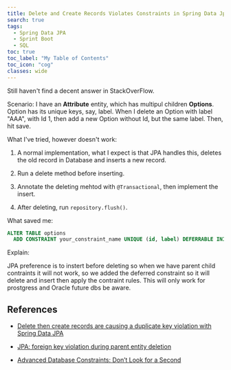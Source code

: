 ```yaml
---
title: Delete and Create Records Violates Constraints in Spring Data Jpa
search: true
tags: 
  - Spring Data JPA
  - Sprint Boot
  - SQL
toc: true
toc_label: "My Table of Contents"
toc_icon: "cog"
classes: wide
---
```


Still haven't find a decent answer in StackOverFlow.

Scenario: I have an **Attribute** entity, which has multipul children **Options**. Option has its unique keys, say, label.
When I delete an Option with label "AAA", with Id 1, then add a new Option without Id, but the same label. Then, hit save.

What I've tried, however doesn't work:

1. A normal implementation, what I expect is that JPA handles this, deletes the old record in Database and inserts a new record.

2. Run a delete method before inserting.

3. Annotate the deleting mehtod with `@Transactional`, then implement the insert.

3. After deleting, run `repository.flush()`.

What saved me:
```sql
ALTER TABLE options
  ADD CONSTRAINT your_constraint_name UNIQUE (id, label) DEFERRABLE INITIALLY DEFERRED;
```

Explain:

JPA preference is to instert before deleting so when we have parent child contraints it will not work, so we added the deferred constraint so it will delete and insert then apply the contraint rules. This will only work for prostgress and Oracle future dbs be aware.



## References

- [Delete then create records are causing a duplicate key violation with Spring Data JPA](https://stackoverflow.com/questions/42124030/delete-then-create-records-are-causing-a-duplicate-key-violation-with-spring-dat)

- [JPA: foreign key violation during parent entity deletion](https://groups.google.com/forum/#!topic/play-framework/4DgwtuNYs10)

- [Advanced Database Constraints: Don’t Look for a Second](https://dzone.com/articles/advanced-database-constraints-0)